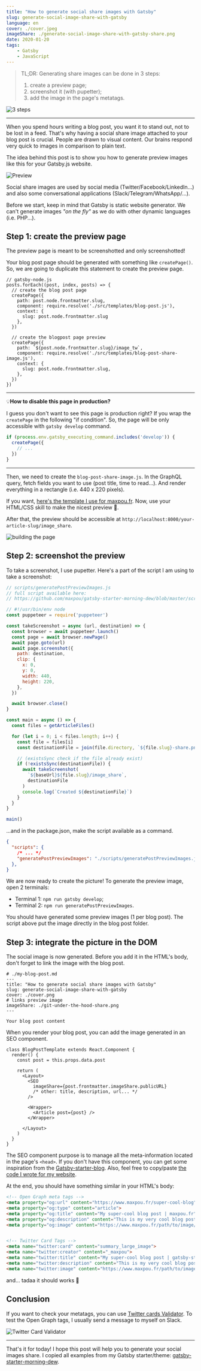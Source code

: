 ```yaml
---
title: "How to generate social share images with Gatsby"
slug: generate-social-image-share-with-gatsby
language: en
cover: ./cover.jpeg
imageShare: ./generate-social-image-share-with-gatsby-share.png
date: 2020-01-20
tags: 
    - Gatsby
    - JavaScript
---
```


> TL;DR: Generating share images can be done in 3 steps:  
> 1. create a preview page;  
> 2. screenshot it (with pupetter);  
> 3. add the image in the page's metatags.  


![3 steps](./3-steps.jpg)

---

When you spend hours writing a blog post, you want it to stand out, not to be lost in a feed. That's why having a social share image attached to your blog post is crucial. People are drawn to visual content. Our brains respond very quick to images in comparison to plain text. 

The idea behind this post is to show you how to generate preview images like this for your Gatsby.js website.

![Preview](./preview.png)

Social share images are used by social media (Twitter/Facebook/LinkedIn...) and also some conversational applications (Slack/Telegram/WhatsApp/...).

Before we start, keep in mind that Gatsby is static website generator. We can't generate images *"on the fly"* as we do with other dynamic languages (i.e. PHP...). 

## Step 1: create the preview page

The preview page is meant to be screenshotted and only screenshotted!

Your blog post page should be generated with something like `createPage()`. So, we are going to duplicate this statement to create the preview page. 

```js{13-18}
// gatsby-node.js
posts.forEach((post, index, posts) => {
  // create the blog post page
  createPage({
    path: post.node.frontmatter.slug,
    component: require.resolve('./src/templates/blog-post.js'),
    context: {
      slug: post.node.frontmatter.slug
    },
  })

  // create the blogpost page preview
  createPage({
    path: `${post.node.frontmatter.slug}/image_tw`,
    component: require.resolve('./src/templates/blog-post-share-image.js'),
    context: {
      slug: post.node.frontmatter.slug,
    },
  })
})
```

---

💡**How to disable this page in production?**

I guess you don't want to see this page is production right?
If you wrap the `createPage` in the following "if condition". So, the page will be only accessible with `gatsby develop` command.

```js
if (process.env.gatsby_executing_command.includes('develop')) {
  createPage({
    // ... 
  })
}
```

---

Then, we need to create the `blog-post-share-image.js`. In the GraphQL query, fetch fields you want to use (post title, time to read...). And render everything in a rectangle (i.e. 440 x 220 pixels).

If you want, [here's the template I use for maxpou.fr](https://github.com/maxpou/gatsby-starter-morning-dew/blob/master/src/templates/blog-post-share-image.js). Now, use your HTML/CSS skill to make the nicest preview 💪. 

After that, the preview should be accessible at `http://localhost:8000/your-article-slug/image_share`. 

![building the page](building-page.png)

## Step 2: screenshot the preview

To take a screenshot, I use pupetter. Here's a part of the script I am using to take a screenshot:

```js
// scripts/generatePostPreviewImages.js
// full script available here:
// https://github.com/maxpou/gatsby-starter-morning-dew/blob/master/scripts/generatePostPreviewImages.js

// #!/usr/bin/env node
const puppeteer = require('puppeteer')

const takeScreenshot = async (url, destination) => {
  const browser = await puppeteer.launch()
  const page = await browser.newPage()
  await page.goto(url)
  await page.screenshot({
    path: destination,
    clip: {
      x: 0, 
      y: 0,
      width: 440,
      height: 220,
    },
  })

  await browser.close()
}

const main = async () => {
  const files = getArticleFiles()

  for (let i = 0; i < files.length; i++) {
    const file = files[i]
    const destinationFile = join(file.directory, `${file.slug}-share.png`)

    // (existsSync check if the file already exist)
    if (!existsSync(destinationFile)) {
      await takeScreenshot(
        `${baseUrl}${file.slug}/image_share`,
        destinationFile
      )
      console.log(`Created ${destinationFile}`)
    }
  }
}

main()
```

...and in the package.json, make the script available as a command.

```json
{
  "scripts": {
    /* ... */
    "generatePostPreviewImages": "./scripts/generatePostPreviewImages.js"
  },
}
```

We are now ready to create the picture! To generate the preview image, open 2 terminals:

* Terminal 1: `npm run gatsby develop`;
* Terminal 2: `npm run generatePostPreviewImages`.

You should have generated some preview images (1 per blog post). The script above put the image directly in the blog post folder.


## Step 3: integrate the picture in the DOM

The social image is now generated. Before you add it in the HTML's body, don't forget to link the image with the blog post.

```yml{7}
# ./my-blog-post.md
---
title: "How to generate social share images with Gatsby"
slug: generate-social-image-share-with-gatsby
cover: ./cover.png
# links preview image
imageShare: ./git-under-the-hood-share.png
---

Your blog post content
```

When you render your blog post, you can add the image generated in an SEO component.

```jsx{8}
class BlogPostTemplate extends React.Component {
  render() {
    const post = this.props.data.post
    
    return (
      <Layout>
        <SEO
          imageShare={post.frontmatter.imageShare.publicURL}
          /* other: title, description, url... */
        />

        <Wrapper>
          <Article post={post} />
        </Wrapper>

      </Layout>
    )
  }
}
```

The SEO component purpose is to manage all the meta-information located in the page's `<head>`.
If you don't have this component, you can get some inspiration from the [Gatsby-starter-blog](https://github.com/gatsbyjs/gatsby-starter-blog/blob/master/src/components/seo.js). Also, feel free to copy/paste [the code I wrote for my website](https://github.com/maxpou/gatsby-starter-morning-dew/blob/master/src/components/SEO.js#L33-L45).

At the end, you should have something similar in your HTML's body:

```html
<!-- Open Graph meta tags -->
<meta property="og:url" content="https://www.maxpou.fr/super-cool-blog">
<meta property="og:type" content="article">
<meta property="og:title" content="My super-cool blog post | maxpou.fr">
<meta property="og:description" content="This is my very cool blog post description!">
<meta property="og:image" content="https://www.maxpou.fr/path/to/image/generated.png">


<!-- Twitter Card Tags -->
<meta name="twitter:card" content="summary_large_image">
<meta name="twitter:creator" content="_maxpou">
<meta name="twitter:title" content="My super-cool blog post | gatsby-starter-morning-dew">
<meta name="twitter:description" content="This is my very cool blog post description!">
<meta name="twitter:image" content="https://www.maxpou.fr/path/to/image/generated.png">
```


and... tadaa it should works 🎉


## Conclusion

If you want to check your metatags, you can use [Twitter cards Validator](https://cards-dev.twitter.com/validator). To test the Open Graph tags, I usually send a message to myself on Slack.

![Twitter Card Validator](./validator.png)

---

That's it for today! I hope this post will help you to generate your social images share. I copied all examples from my Gatsby starter/theme: [gatsby-starter-morning-dew](https://github.com/maxpou/gatsby-starter-morning-dew).
